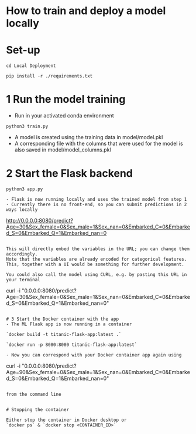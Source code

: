 # How to train and deploy a model locally

# Set-up
`cd Local Deployment`

`pip install -r ./requirements.txt` 

# 1 Run the model training
- Run in your activated conda environment
```
python3 train.py
```
- A model is created using the training data in model/model.pkl
- A corresponding file with the columns that were used for the model is also saved in model/model_columns.pkl

# 2 Start the Flask backend
```
python3 app.py

- Flask is now running locally and uses the trained model from step 1
- Currently there is no front-end, so you can submit predictions in 2 ways locally

```
http://0.0.0.0:8080/predict?Age=30&Sex_female=0&Sex_male=1&Sex_nan=0&Embarked_C=0&Embarked_S=0&Embarked_Q=1&Embarked_nan=0
```

This will directly embed the variables in the URL; you can change them accordingly.
Note that the variables are already encoded for categorical features. This, together with a UI would be something for further development.

You could also call the model using CURL, e.g. by pasting this URL in your terminal

```
curl -i "0.0.0.0:8080/predict?Age=30&Sex_female=0&Sex_male=1&Sex_nan=0&Embarked_C=0&Embarked_S=0&Embarked_Q=1&Embarked_nan=0"
```

# 3 Start the Docker container with the app
- The ML Flask app is now running in a container

`docker build -t titanic-flask-app:latest .` 

`docker run -p 8080:8080 titanic-flask-app:latest` 

- Now you can correspond with your Docker container app again using

```
curl -i "0.0.0.0:8080/predict?Age=90&Sex_female=0&Sex_male=1&Sex_nan=0&Embarked_C=0&Embarked_S=0&Embarked_Q=1&Embarked_nan=0"
```

from the command line


# Stopping the container

Either stop the container in Docker desktop or
`docker ps` & `docker stop <CONTAINER_ID>`
